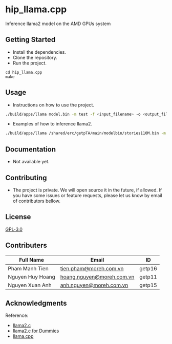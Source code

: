 # hip_llama.cpp

Inference llama2 model on the AMD GPUs system

## Getting Started

- Install the dependencies.
- Clone the repository.
- Run the project.

```
cd hip_llama.cpp
make
```

## Usage

- Instructions on how to use the project.

```bash
./build/apps/llama model.bin -m test -f <input_filename> -o <output_filename>
```

- Examples of how to inference llama2.

```bash
./build/apps/llama /shared/erc/getpTA/main/modelbin/stories110M.bin -m test -f assets/in/gen_in_128.txt -o assets/out/gen_out_128.txt
```

## Documentation

- Not available yet.

## Contributing

- The project is private. We will open source it in the future, if allowed. If you have some issues or feature requests, please let us know by email of contributors bellow.

## License

[GPL-3.0](https://www.gnu.org/licenses/gpl-3.0.html)

## Contributers

| Full Name        | Email                     | ID     |
| ---------------- | ------------------------- | ------ |
| Pham Manh Tien   | tien.pham@moreh.com.vn    | getp16 |
| Nguyen Huy Hoang | hoang.nguyen@moreh.com.vn | getp11 |
| Nguyen Xuan Anh  | anh.nguyen@moreh.com.vn   | getp15 |

## Acknowledgments

Reference:

- [llama2.c](https://github.com/karpathy/llama2.c)
- [llama2.c for Dummies](https://github.com/RahulSChand/llama2.c-for-dummies?tab=readme-ov-file)
- [llama.cpp](https://github.com/ggerganov/llama.cpp)
